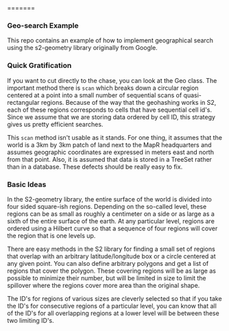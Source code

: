 =======
### Geo-search Example

This repo contains an example of how to implement geographical 
search using the s2-geometry library originally from Google.

### Quick Gratification

If you want to cut directly to the chase, you can look at the Geo class. The important
method there is `scan` which breaks down a circular region centered at a point
into a small number of sequential scans of quasi-rectangular regions. Because
of the way that the geohashing works in S2, each of these regions corresponds
to cells that have sequential cell id's. Since we assume that we are storing
data ordered by cell ID, this strategy gives us pretty efficient searches. 

This `scan` method isn't usable as it stands. For one thing, it assumes that 
the world is a 3km by 3km patch of land next to the MapR headquarters and 
assumes geographic coordinates are expressed in meters east and north from 
that point. Also, it is assumed that data is stored in a TreeSet rather than
in a database. These defects should be really easy to fix.
 
### Basic Ideas

In the S2-geometry library, the entire surface of the world is divided into 
four sided square-ish regions. Depending on the so-called level, these 
regions can be as small as roughly a centimeter on a side or as large as 
a sixth of the entire surface of the earth. At any particular level, regions 
are ordered using a Hilbert curve so that a sequence of four regions will 
cover the region that is one levels up.

There are easy methods in the S2 library for finding a small set of regions
that overlap with an arbitrary latitude/longitude box or a circle centered at 
any given point. You can also define arbitrary polygons and get a list of 
regions that cover the polygon. These covering regions will be as large as
possible to minimize their number, but will be limited in size to limit 
the spillover where the regions cover more area than the original shape.

The ID's for regions of various sizes are cleverly selected so that if 
you take the ID's for consecutive regions of a particular level, you can
know that all of the ID's for all overlapping regions at a lower level
will be between these two limiting ID's.
  
